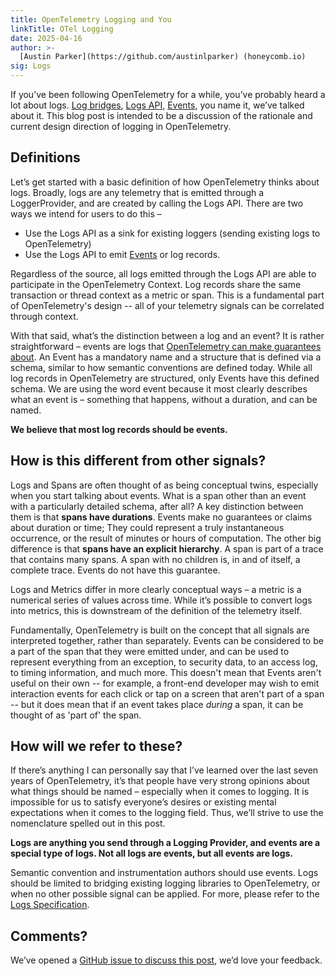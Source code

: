 ```yaml
---
title: OpenTelemetry Logging and You
linkTitle: OTel Logging
date: 2025-04-16
author: >-
  [Austin Parker](https://github.com/austinlparker) (honeycomb.io)
sig: Logs
---
```


If you’ve been following OpenTelemetry for a while, you’ve probably heard a lot
about logs. [Log bridges](/docs/specs/otel/glossary/#log-appender--bridge),
[Logs API](/docs/specs/otel/logs/api), [Events](/docs/concepts/glossary/#event),
you name it, we’ve talked about it. This blog post is intended to be a
discussion of the rationale and current design direction of logging in
OpenTelemetry.

## Definitions

Let’s get started with a basic definition of how OpenTelemetry thinks about
logs. Broadly, logs are any telemetry that is emitted through a LoggerProvider,
and are created by calling the Logs API. There are two ways we intend for users
to do this –

- Use the Logs API as a sink for existing loggers (sending existing logs to
  OpenTelemetry)
- Use the Logs API to emit [Events](/docs/concepts/glossary/#event) or log
  records.

Regardless of the source, all logs emitted through the Logs API are able to
participate in the OpenTelemetry Context. Log records share the same transaction
or thread context as a metric or span. This is a fundamental part of
OpenTelemetry's design -- all of your telemetry signals can be correlated
through context.

With that said, what’s the distinction between a log and an event? It is rather
straightforward – events are logs that
[OpenTelemetry can make guarantees about](/docs/specs/otel/logs/data-model/#events).
An Event has a mandatory name and a structure that is defined via a schema,
similar to how semantic conventions are defined today. While all log records in
OpenTelemetry are structured, only Events have this defined schema. We are using
the word event because it most clearly describes what an event is – something
that happens, without a duration, and can be named.

**We believe that most log records should be events.**

## How is this different from other signals?

Logs and Spans are often thought of as being conceptual twins, especially when
you start talking about events. What is a span other than an event with a
particularly detailed schema, after all? A key distinction between them is that
**spans have durations**. Events make no guarantees or claims about duration or
time; They could represent a truly instantaneous occurrence, or the result of
minutes or hours of computation. The other big difference is that **spans have
an explicit hierarchy**. A span is part of a trace that contains many spans. A
span with no children is, in and of itself, a complete trace. Events do not have
this guarantee.

Logs and Metrics differ in more clearly conceptual ways – a metric is a
numerical series of values across time. While it’s possible to convert logs into
metrics, this is downstream of the definition of the telemetry itself.

Fundamentally, OpenTelemetry is built on the concept that all signals are
interpreted together, rather than separately. Events can be considered to be a
part of the span that they were emitted under, and can be used to represent
everything from an exception, to security data, to an access log, to timing
information, and much more. This doesn't mean that Events aren't useful on their
own -- for example, a front-end developer may wish to emit interaction events
for each click or tap on a screen that aren't part of a span -- but it does mean
that if an event takes place _during_ a span, it can be thought of as 'part of'
the span.

## How will we refer to these?

If there’s anything I can personally say that I’ve learned over the last seven
years of OpenTelemetry, it’s that people have very strong opinions about what
things should be named – especially when it comes to logging. It is impossible
for us to satisfy everyone’s desires or existing mental expectations when it
comes to the logging field. Thus, we’ll strive to use the nomenclature spelled
out in this post.

**Logs are anything you send through a Logging Provider, and events are a
special type of logs. Not all logs are events, but all events are logs.**

Semantic convention and instrumentation authors should use events. Logs should
be limited to bridging existing logging libraries to OpenTelemetry, or when no
other possible signal can be applied. For more, please refer to the
[Logs Specification](/docs/specs/otel/logs).

## Comments?

We’ve opened a
[GitHub issue to discuss this post](https://github.com/open-telemetry/community/issues/2679),
we’d love your feedback.
